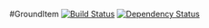 #GroundItem [![Build Status](https://drone.io/github.com/hexosse/GroundItem/status.png)](https://drone.io/github.com/hexosse/GroundItem/latest) [![Dependency Status](https://www.versioneye.com/user/projects/56b1f33c1c89e1003039a29b/badge.svg?style=flat)](https://www.versioneye.com/user/projects/56b1f33c1c89e1003039a29b)
